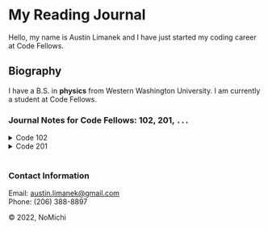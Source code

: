 # My Reading Journal

Hello, my name is Austin Limanek and I have just started my coding career at Code Fellows.

## Biography

I have a B.S. in **physics** from Western Washington University. I am currently a student at Code Fellows.

### Journal Notes for Code Fellows: 102, 201, `...`

<details>
<summary> Code 102 </summary>

- [Growth Mindset](code102/growth.md)
- [Class 01: Learning Markdown](code102/class01.md)
- [Class 02: Github, Slack, Remo, Canvas, and Visual Studio Code](code102/class02.md)
- [Class 03: DVCS and Git](code102/class03.md)
- [Class 04: HTML Wireframe and Basics](code102/class04.md)
- [Class 05: CSS Introduction](code102/class05.md)
- [Class 06: JS Intro and Computer Mechanics](code102/class06.md)
- [Class 07: Operators and Functions](code102/class07.md)
- [Class 08: Expressions and Loops](code102/class08.md)

</details>

<details>
<summary> Code 201 </summary>

- [Class 01: Learning Markdown](code201/class01.md)
- [Class 09: Forms and JS Events](code201/class09.md)

</details>

<br>

### Contact Information

Email: austin.limanek@gmail.com  
Phone: (206) 388-8897

&copy; 2022, NoMichi
